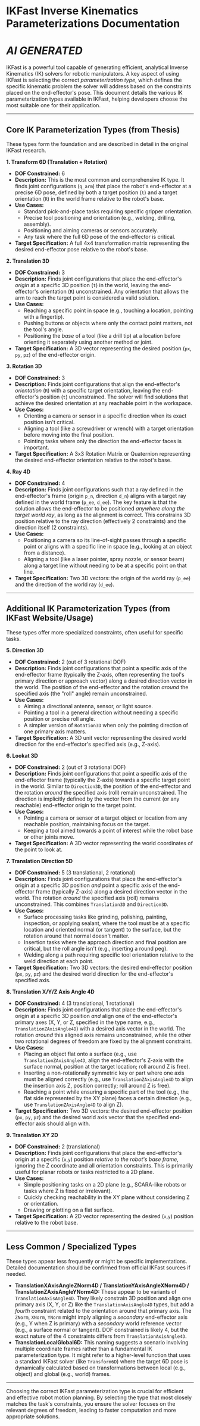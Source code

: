 # IKFast Inverse Kinematics Parameterizations Documentation
# *AI GENERATED*
IKFast is a powerful tool capable of generating efficient, analytical Inverse Kinematics (IK) solvers for robotic manipulators. A key aspect of using IKFast is selecting the correct *parameterization type*, which defines the specific kinematic problem the solver will address based on the constraints placed on the end-effector's pose. This document details the various IK parameterization types available in IKFast, helping developers choose the most suitable one for their application.

---

## Core IK Parameterization Types (from Thesis)

These types form the foundation and are described in detail in the original IKFast research.

**1. Transform 6D (Translation + Rotation)**

* **DOF Constrained:** 6
* **Description:** This is the most common and comprehensive IK type. It finds joint configurations (`q_arm`) that place the robot's end-effector at a precise 6D pose, defined by both a target position (`t`) and a target orientation (`R`) in the world frame relative to the robot's base.
* **Use Cases:**
    * Standard pick-and-place tasks requiring specific gripper orientation.
    * Precise tool positioning and orientation (e.g., welding, drilling, assembly).
    * Positioning and aiming cameras or sensors accurately.
    * Any task where the full 6D pose of the end-effector is critical.
* **Target Specification:** A full 4x4 transformation matrix representing the desired end-effector pose relative to the robot's base.

**2. Translation 3D**

* **DOF Constrained:** 3
* **Description:** Finds joint configurations that place the end-effector's *origin* at a specific 3D position (`t`) in the world, leaving the end-effector's orientation (`R`) unconstrained. Any orientation that allows the arm to reach the target point is considered a valid solution.
* **Use Cases:**
    * Reaching a specific point in space (e.g., touching a location, pointing with a fingertip).
    * Pushing buttons or objects where only the contact point matters, not the tool's angle.
    * Positioning the *base* of a tool (like a drill tip) at a location before orienting it separately using another method or joint.
* **Target Specification:** A 3D vector representing the desired position (`px`, `py`, `pz`) of the end-effector origin.

**3. Rotation 3D**

* **DOF Constrained:** 3
* **Description:** Finds joint configurations that align the end-effector's *orientation* (`R`) with a specific target orientation, leaving the end-effector's position (`t`) unconstrained. The solver will find solutions that achieve the desired orientation at any reachable point in the workspace.
* **Use Cases:**
    * Orienting a camera or sensor in a specific direction when its exact position isn't critical.
    * Aligning a tool (like a screwdriver or wrench) with a target orientation before moving into the final position.
    * Pointing tasks where only the direction the end-effector faces is important.
* **Target Specification:** A 3x3 Rotation Matrix or Quaternion representing the desired end-effector orientation relative to the robot's base.

**4. Ray 4D**

* **DOF Constrained:** 4
* **Description:** Finds joint configurations such that a ray defined in the end-effector's frame (origin `p_n`, direction `d_n`) aligns with a target ray defined in the world frame (`p_ee`, `d_ee`). The key feature is that the solution allows the end-effector to be positioned *anywhere along the target world ray*, as long as the alignment is correct. This constrains 3D position relative to the ray direction (effectively 2 constraints) and the direction itself (2 constraints).
* **Use Cases:**
    * Positioning a camera so its line-of-sight passes through a specific point or aligns with a specific line in space (e.g., looking at an object from a distance).
    * Aligning a tool (like a laser pointer, spray nozzle, or sensor beam) along a target line without needing to be at a specific point on that line.
* **Target Specification:** Two 3D vectors: the origin of the world ray (`p_ee`) and the direction of the world ray (`d_ee`).

---

## Additional IK Parameterization Types (from IKFast Website/Usage)

These types offer more specialized constraints, often useful for specific tasks.

**5. Direction 3D**

* **DOF Constrained:** 2 (out of 3 rotational DOF)
* **Description:** Finds joint configurations that point a specific axis of the end-effector frame (typically the Z-axis, often representing the tool's primary direction or approach vector) along a desired direction vector in the world. The position of the end-effector and the rotation *around* the specified axis (the "roll" angle) remain unconstrained.
* **Use Cases:**
    * Aiming a directional antenna, sensor, or light source.
    * Pointing a tool in a general direction without needing a specific position or precise roll angle.
    * A simpler version of `Rotation3D` when only the pointing direction of one primary axis matters.
* **Target Specification:** A 3D unit vector representing the desired world direction for the end-effector's specified axis (e.g., Z-axis).

**6. Lookat 3D**

* **DOF Constrained:** 2 (out of 3 rotational DOF)
* **Description:** Finds joint configurations that point a specific axis of the end-effector frame (typically the Z-axis) towards a specific target point in the world. Similar to `Direction3D`, the position of the end-effector and the rotation *around* the specified axis (roll) remain unconstrained. The direction is implicitly defined by the vector from the current (or any reachable) end-effector origin to the target point.
* **Use Cases:**
    * Pointing a camera or sensor *at* a target object or location from any reachable position, maintaining focus on the target.
    * Keeping a tool aimed towards a point of interest while the robot base or other joints move.
* **Target Specification:** A 3D vector representing the world coordinates of the point to look at.

**7. Translation Direction 5D**

* **DOF Constrained:** 5 (3 translational, 2 rotational)
* **Description:** Finds joint configurations that place the end-effector's origin at a specific 3D position *and* point a specific axis of the end-effector frame (typically Z-axis) along a desired direction vector in the world. The rotation *around* the specified axis (roll) remains unconstrained. This combines `Translation3D` and `Direction3D`.
* **Use Cases:**
    * Surface processing tasks like grinding, polishing, painting, inspection, or applying sealant, where the tool must be at a specific location and oriented normal (or tangent) to the surface, but the rotation around that normal doesn't matter.
    * Insertion tasks where the approach direction and final position are critical, but the roll angle isn't (e.g., inserting a round peg).
    * Welding along a path requiring specific tool orientation relative to the weld direction at each point.
* **Target Specification:** Two 3D vectors: the desired end-effector position (`px`, `py`, `pz`) and the desired world direction for the end-effector's specified axis.

**8. Translation X/Y/Z Axis Angle 4D**

* **DOF Constrained:** 4 (3 translational, 1 rotational)
* **Description:** Finds joint configurations that place the end-effector's origin at a specific 3D position *and* align one of the end-effector's primary axes (X, Y, or Z, specified in the type name, e.g., `TranslationZAxisAngle4D`) with a desired axis vector in the world. The rotation *around* this aligned axis remains unconstrained, while the other two rotational degrees of freedom are fixed by the alignment constraint.
* **Use Cases:**
    * Placing an object flat onto a surface (e.g., use `TranslationZAxisAngle4D`, align the end-effector's Z-axis with the surface normal, position at the target location; roll around Z is free).
    * Inserting a non-rotationally symmetric key or part where one axis must be aligned correctly (e.g., use `TranslationZAxisAngle4D` to align the insertion axis Z, position correctly; roll around Z is free).
    * Reaching a point while ensuring a specific part of the tool (e.g., the flat side represented by the XY plane) faces a certain direction (e.g., use `TranslationZAxisAngle4D` to align Z).
* **Target Specification:** Two 3D vectors: the desired end-effector position (`px`, `py`, `pz`) and the desired world axis vector that the specified end-effector axis should align with.

**9. Translation XY 2D**

* **DOF Constrained:** 2 (translational)
* **Description:** Finds joint configurations that place the end-effector's origin at a specific (`x`,`y`) position *relative to the robot's base frame*, ignoring the Z coordinate and all orientation constraints. This is primarily useful for planar robots or tasks restricted to a 2D plane.
* **Use Cases:**
    * Simple positioning tasks on a 2D plane (e.g., SCARA-like robots or tasks where Z is fixed or irrelevant).
    * Quickly checking reachability in the XY plane without considering Z or orientation.
    * Drawing or plotting on a flat surface.
* **Target Specification:** A 2D vector representing the desired (`x`,`y`) position relative to the robot base.

---

## Less Common / Specialized Types

These types appear less frequently or might be specific implementations. Detailed documentation should be confirmed from official IKFast sources if needed.

* **TranslationXAxisAngleZNorm4D / TranslationYAxisAngleXNorm4D / TranslationZAxisAngleYNorm4D:** These appear to be variants of `TranslationAxisAngle4D`. They likely constrain 3D position and align one primary axis (X, Y, or Z) like the `TranslationAxisAngle4D` types, but add a *fourth* constraint related to the orientation around that primary axis. The `ZNorm`, `XNorm`, `YNorm` might imply aligning a *secondary* end-effector axis (e.g., Y when Z is primary) with a *secondary* world reference vector (e.g., a surface normal or tangent). DOF constrained is likely 4, but the exact nature of the 4 constraints differs from `TranslationAxisAngle4D`.
* **TranslationLocalGlobal6D:** This naming suggests a scenario involving multiple coordinate frames rather than a fundamental IK parameterization type. It might refer to a higher-level function that uses a standard IKFast solver (like `Transform6D`) where the target 6D pose is dynamically calculated based on transformations between local (e.g., object) and global (e.g., world) frames.

---

Choosing the correct IKFast parameterization type is crucial for efficient and effective robot motion planning. By selecting the type that most closely matches the task's constraints, you ensure the solver focuses on the relevant degrees of freedom, leading to faster computation and more appropriate solutions.
